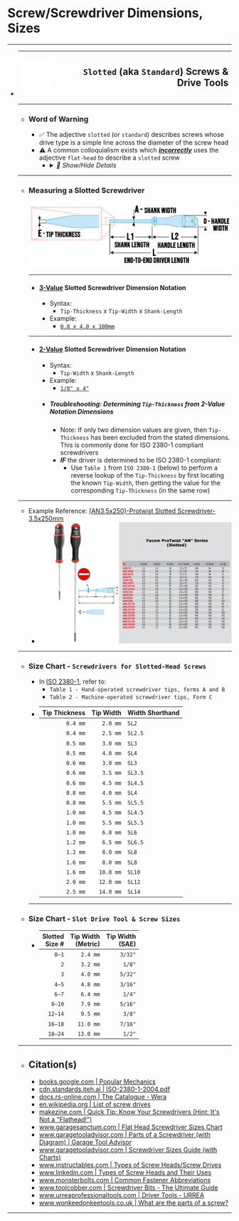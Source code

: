 <!-- https://github.com/mcavallo-git/Coding/blob/main/hardware/screws-screwdrivers/slotted-standard_flathead-is-type-of-head_shape_dimensions-sizes.md -->

# Screw/Screwdriver Dimensions, Sizes

***

- | ![screw-head-slotted-icon.white.svg](images/screw-head-slotted-icon.white.svg) | <h2>`Slotted` (aka `Standard`) Screws & Drive Tools</h2> |
  | -----------------------------------------------------------------------------: | -------------------------------------------------------: |
  ***
  - ### Word of Warning
    - ✅ The adjective `slotted` (or `standard`) describes screws whose drive type is a simple line across the diameter of the screw head
    - ⚠️ A common colloquialism exists which <u>***incorrectly***</u> uses the adjective `flat-head` to describe a `slotted` screw
      - <details><summary><i>💬 Show/Hide Details</i></summary><p>

        - The prevalence of this misnomer drives the importance of understanding what a `flat-head` screw *actually* defines
        - ✅ The adjective `flat-head` defines a specific screw head/shank geometry which, once driven in, results in the screw head being fully flush ("flat") with the surface it was driven into (e.g. The screw doesn't stick out at all once it is screwed in)
          ![screw-head-types.jpg](images/screw-head-types.jpg)
        - Therefore, when discussing screws (and not just drivers), it is best to avoid usage of the term `flat-head` unless you're explicitly describing how flush a screw should mate with whatever it is being driven into
        </p></details>
  ***
  - ### Measuring a Slotted Screwdriver
      ![facom-protwist-screw-driver-dimensions.jpg](images/facom-protwist-screw-driver-dimensions.jpg)
      ***
      - #### <u>3-Value</u> Slotted Screwdriver Dimension Notation
        - Syntax:
          - `Tip-Thickness` x `Tip-Width` x `Shank-Length`
        - Example:
          - [`0.8 x 4.0 x 100mm`](https://www.amazon.com/s?k=0.8+x+4.0+x+100mm+Slotted+Screwdriver)
      ***
      - #### <u>2-Value</u> Slotted Screwdriver Dimension Notation
        - Syntax:
          - `Tip-Width` x `Shank-Length`
        - Example:
          - [`1/8" x 4"`](https://www.amazon.com/s?k=1%2F8%22+x+4%22+Slotted+Screwdriver)
        - ##### Troubleshooting: Determining `Tip-Thickness` from 2-Value Notation Dimensions
          - Note: If only two dimension values are given, then `Tip-Thickness` has been excluded from the stated dimensions. This is commonly done for ISO 2380-1 compliant screwdrivers
          - ***IF*** the driver is determined to be ISO 2380-1 compliant:
            - Use `Table 1` from `ISO 2380-1` (below) to perform a reverse lookup of the `Tip-Thickness` by first locating the known `Tip-Width`, then getting the value for the corresponding `Tip-Thickness` (in the same row)
  ***
  - Example Reference: [(AN3,5x250)-Protwist Slotted Screwdriver-3.5x250mm](https://www.ultimategarage.com/shop/part.php?products_id=7696)
    <br />
    - ![facom-protwist-anseries-sizes.jpg](images/facom-protwist-anseries-sizes.jpg)
  ***
  - ### Size Chart - `Screwdrivers for Slotted-Head Screws`
    - In [ISO 2380-1](https://cdn.standards.iteh.ai/samples/35869/8172b254f966470ab774a4c0a99231a2/ISO-2380-1-2004.pdf), refer to:
      - `Table 1 - Hand-operated screwdriver tips, forms A and B`
      - `Table 2 - Machine-operated screwdriver tips, Form C`
    - | Tip Thickness | Tip Width | Width Shorthand |
      | ------------: | --------: | :-------------- |
      |      `0.4 mm` |  `2.0 mm` | `SL2`           |
      |      `0.4 mm` |  `2.5 mm` | `SL2.5`         |
      |      `0.5 mm` |  `3.0 mm` | `SL3`           |
      |      `0.5 mm` |  `4.0 mm` | `SL4`           |
      |      `0.6 mm` |  `3.0 mm` | `SL3`           |
      |      `0.6 mm` |  `3.5 mm` | `SL3.5`         |
      |      `0.6 mm` |  `4.5 mm` | `SL4.5`         |
      |      `0.8 mm` |  `4.0 mm` | `SL4`           |
      |      `0.8 mm` |  `5.5 mm` | `SL5.5`         |
      |      `1.0 mm` |  `4.5 mm` | `SL4.5`         |
      |      `1.0 mm` |  `5.5 mm` | `SL5.5`         |
      |      `1.0 mm` |  `6.0 mm` | `SL6`           |
      |      `1.2 mm` |  `6.5 mm` | `SL6.5`         |
      |      `1.2 mm` |  `8.0 mm` | `SL8`           |
      |      `1.6 mm` |  `8.0 mm` | `SL8`           |
      |      `1.6 mm` | `10.0 mm` | `SL10`          |
      |      `2.0 mm` | `12.0 mm` | `SL12`          |
      |      `2.5 mm` | `14.0 mm` | `SL14`          |
    ***
  - ### Size Chart - `Slot Drive Tool & Screw Sizes`
    - | Slotted<br />Size # | Tip Width<br />(Metric) | Tip Width<br />(SAE) |
      | ------------------: | ----------------------: | -------------------: |
      |               `0–1` |                `2.4 mm` |              `3/32"` |
      |                 `2` |                `3.2 mm` |               `1/8"` |
      |                 `3` |                `4.0 mm` |              `5/32"` |
      |               `4–5` |                `4.8 mm` |              `3/16"` |
      |               `6–7` |                `6.4 mm` |               `1/4"` |
      |              `8–10` |                `7.9 mm` |              `5/16"` |
      |             `12–14` |                `9.5 mm` |               `3/8"` |
      |             `16–18` |               `11.0 mm` |              `7/16"` |
      |             `18–24` |               `13.0 mm` |               `1/2"` |
  ***
  - ## Citation(s)
    - [books.google.com | Popular Mechanics](https://books.google.com/books?id=R2YEAAAAMBAJ&pg=PA82#v=onepage&q&f=false)
    - [cdn.standards.iteh.ai | ISO-2380-1-2004.pdf](https://cdn.standards.iteh.ai/samples/35869/8172b254f966470ab774a4c0a99231a2/ISO-2380-1-2004.pdf)
    - [docs.rs-online.com | The Catalogue - Wera](https://docs.rs-online.com/736a/A700000008591758.pdf)
    - [en.wikipedia.org | List of screw drives](https://en.wikipedia.org/wiki/List_of_screw_drives)
    - [makezine.com | Quick Tip: Know Your Screwdrivers (Hint: It's Not a "Flathead!")](https://makezine.com/article/workshop/quick-tip-know-your-screwdrivers-hint-its-not-called-a-flathead/)
    - [www.garagesanctum.com | Flat Head Screwdriver Sizes Chart](https://www.garagesanctum.com/size-chart/screwdriver-sizes-chart/#ftoc-heading-1)
    - [www.garagetooladvisor.com | Parts of a Screwdriver (with Diagram) | Garage Tool Advisor](https://www.garagetooladvisor.com/hand-tools/parts-of-a-screwdriver-diagram/)
    - [www.garagetooladvisor.com | Screwdriver Sizes Guide (with Charts)](https://www.garagetooladvisor.com/hand-tools/screwdriver-sizes/)
    - [www.instructables.com | Types of Screw Heads/Screw Drives](https://www.instructables.com/Types-of-Screw-Heads/)
    - [www.linkedin.com | Types of Screw Heads and Their Uses](https://www.linkedin.com/pulse/types-screw-heads-uses-%C3%BCnal-sevim)
    - [www.monsterbolts.com | Common Fastener Abbreviations](https://monsterbolts.com/pages/abbreviations)
    - [www.toolcobber.com | Screwdriver Bits - The Ultimate Guide](https://www.toolcobber.com.au/power-tools/drilling/accessories/screwdriver-bits/)
    - [www.urreaprofessionaltools.com | Driver Tools - URREA](https://www.urreaprofessionaltools.com/catalog/07drivers.pdf)
    - [www.wonkeedonkeetools.co.uk | What are the parts of a screw?](https://www.wonkeedonkeetools.co.uk/screws/what-are-the-parts-of-a-screw)
    
***
